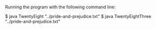 Running the program with the following command line:

$ java TwentyEight "../pride-and-prejudice.txt"
$ java TwentyEightThree "../pride-and-prejudice.txt"